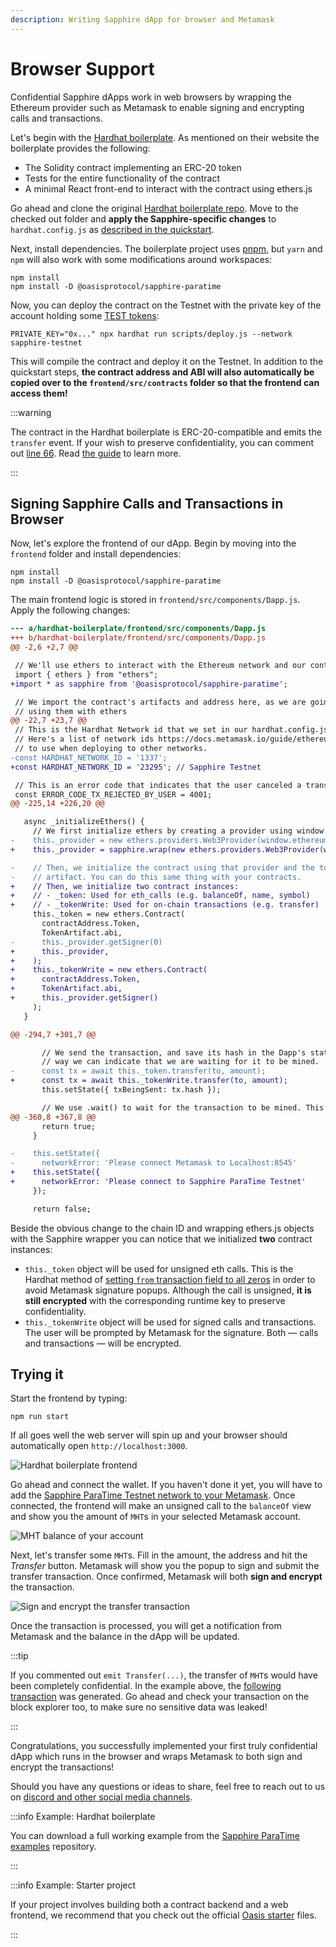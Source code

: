 ```yaml
---
description: Writing Sapphire dApp for browser and Metamask
---
```


# Browser Support

Confidential Sapphire dApps work in web browsers by wrapping the
Ethereum provider such as Metamask to enable signing and encrypting
calls and transactions.

Let's begin with the [Hardhat boilerplate]. As mentioned on their website
the boilerplate provides the following:

- The Solidity contract implementing an ERC-20 token
- Tests for the entire functionality of the contract
- A minimal React front-end to interact with the contract using ethers.js

Go ahead and clone the original [Hardhat boilerplate repo]. Move to the checked
out folder and **apply the Sapphire-specific changes** to `hardhat.config.js`
as [described in the quickstart][quickstart].

Next, install dependencies. The boilerplate project uses
[pnpm], but `yarn` and `npm` will also work with some modifications
around workspaces:

```shell npm2yarn
npm install
npm install -D @oasisprotocol/sapphire-paratime
```

Now, you can deploy the contract on the Testnet with the private key of the
account holding some [TEST tokens]:

```shell
PRIVATE_KEY="0x..." npx hardhat run scripts/deploy.js --network sapphire-testnet
```

This will compile the contract and deploy it on the Testnet. In addition
to the quickstart steps, **the contract address and ABI will also automatically
be copied over to the `frontend/src/contracts` folder so that the frontend can
access them!**

:::warning

The contract in the Hardhat boilerplate is ERC-20-compatible and emits the
`transfer` event. If your wish to preserve confidentiality, you can comment
out [line 66]. Read [the guide] to learn more.

:::

[`wagmi`]: https://wagmi.sh/
[`viem`]: https://viem.sh/
[the guide]: ./concept.mdx#contract-logs

## Signing Sapphire Calls and Transactions in Browser

Now, let's explore the frontend of our dApp. Begin by moving into the
`frontend` folder and install dependencies:

```shell npm2yarn
npm install
npm install -D @oasisprotocol/sapphire-paratime
```

The main frontend logic is stored in `frontend/src/components/Dapp.js`. Apply
the following changes:

```diff title="frontend/src/components/Dapp.js"
--- a/hardhat-boilerplate/frontend/src/components/Dapp.js
+++ b/hardhat-boilerplate/frontend/src/components/Dapp.js
@@ -2,6 +2,7 @@

 // We'll use ethers to interact with the Ethereum network and our contract
 import { ethers } from "ethers";
+import * as sapphire from '@oasisprotocol/sapphire-paratime';

 // We import the contract's artifacts and address here, as we are going to be
 // using them with ethers
@@ -22,7 +23,7 @@
 // This is the Hardhat Network id that we set in our hardhat.config.js.
 // Here's a list of network ids https://docs.metamask.io/guide/ethereum-provider.html#properties
 // to use when deploying to other networks.
-const HARDHAT_NETWORK_ID = '1337';
+const HARDHAT_NETWORK_ID = '23295'; // Sapphire Testnet

 // This is an error code that indicates that the user canceled a transaction
 const ERROR_CODE_TX_REJECTED_BY_USER = 4001;
@@ -225,14 +226,20 @@

   async _initializeEthers() {
     // We first initialize ethers by creating a provider using window.ethereum
-    this._provider = new ethers.providers.Web3Provider(window.ethereum);
+    this._provider = sapphire.wrap(new ethers.providers.Web3Provider(window.ethereum));

-    // Then, we initialize the contract using that provider and the token's
-    // artifact. You can do this same thing with your contracts.
+    // Then, we initialize two contract instances:
+    // - _token: Used for eth_calls (e.g. balanceOf, name, symbol)
+    // - _tokenWrite: Used for on-chain transactions (e.g. transfer)
     this._token = new ethers.Contract(
       contractAddress.Token,
       TokenArtifact.abi,
-      this._provider.getSigner(0)
+      this._provider,
+    );
+    this._tokenWrite = new ethers.Contract(
+      contractAddress.Token,
+      TokenArtifact.abi,
+      this._provider.getSigner()
     );
   }

@@ -294,7 +301,7 @@

       // We send the transaction, and save its hash in the Dapp's state. This
       // way we can indicate that we are waiting for it to be mined.
-      const tx = await this._token.transfer(to, amount);
+      const tx = await this._tokenWrite.transfer(to, amount);
       this.setState({ txBeingSent: tx.hash });

       // We use .wait() to wait for the transaction to be mined. This method
@@ -360,8 +367,8 @@
       return true;
     }

-    this.setState({
-      networkError: 'Please connect Metamask to Localhost:8545'
+    this.setState({
+      networkError: 'Please connect to Sapphire ParaTime Testnet'
     });

     return false;
```

Beside the obvious change to the chain ID and wrapping ethers.js objects with the
Sapphire wrapper you can notice that we initialized **two** contract
instances:

- `this._token` object will be used for unsigned eth calls. This is the
  Hardhat method of [setting `from` transaction field to all
  zeros][guide-transaction-calls] in order to avoid Metamask signature popups.
  Although the call is unsigned, **it is still encrypted** with the
  corresponding runtime key to preserve confidentiality.
- `this._tokenWrite` object will be used for signed calls and transactions. The
  user will be prompted by Metamask for the signature. Both — calls and
  transactions — will be encrypted.

## Trying it

Start the frontend by typing:

```shell npm2yarn
npm run start
```

If all goes well the web server will spin up and your browser should
automatically open `http://localhost:3000`.

![Hardhat boilerplate frontend](../images/hardhat-boilerplate-frontend1.png)

Go ahead and connect the wallet. If you haven't done it yet, you will have
to add the [Sapphire ParaTime Testnet network to your
Metamask][sapphire-testnet]. Once connected, the frontend will make an unsigned
call to the `balanceOf` view and show you the amount of `MHT`s in your selected
Metamask account.

![MHT balance of your account](../images/hardhat-boilerplate-frontend2.png)

Next, let's transfer some `MHT`s. Fill in the amount, the address and hit the
*Transfer* button. Metamask will show you the popup to sign and submit the
transfer transaction. Once confirmed, Metamask will both **sign and encrypt** the transaction.

![Sign and encrypt the transfer transaction](../images/hardhat-boilerplate-frontend3.png)

Once the transaction is processed, you will get a notification from Metamask
and the balance in the dApp will be updated.

:::tip

If you commented out `emit Transfer(...)`, the transfer of `MHT`s would have
been completely confidential. In the example above, the [following
transaction][block explorer] was generated. Go ahead and check your transaction
on the block explorer too, to make sure no sensitive data was leaked!

:::

Congratulations, you successfully implemented your first truly confidential
dApp which runs in the browser and wraps Metamask to both sign and encrypt the
transactions!

Should you have any questions or ideas to share, feel free to reach out to us
on [discord and other social media channels][social-media].

:::info Example: Hardhat boilerplate

You can download a full working example from the [Sapphire ParaTime examples]
repository.

:::

:::info Example: Starter project

If your project involves building both a contract backend and a web frontend,
we recommend that you check out the official [Oasis starter] files.

[Oasis starter]: https://github.com/oasisprotocol/demo-starter

:::

[block explorer]: https://explorer.oasis.io/testnet/sapphire/tx/0x3303dea5d48291d1564cad573f21fc71fcbdc2b862e17e056287fd9207e3bc53
[guide-transaction-calls]: ./concept.mdx#transactions--calls
[Hardhat boilerplate repo]: https://github.com/NomicFoundation/hardhat-boilerplate
[Hardhat boilerplate]: https://hardhat.org/tutorial/boilerplate-project
[Hardhat tutorial]: https://hardhat.org/tutorial
[line 66]: https://github.com/NomicFoundation/hardhat-boilerplate/blob/13bd712c1285b2de572f14d20e6a750ae08565c0/contracts/Token.sol#L66
[quickstart]: quickstart.mdx#add-the-sapphire-testnet-to-hardhat
[sapphire-testnet]: ./network.mdx#rpc-endpoints
[Sapphire ParaTime examples]: https://github.com/oasisprotocol/sapphire-paratime/tree/main/examples/hardhat-boilerplate
[social-media]: https://github.com/oasisprotocol/docs/blob/main/docs/get-involved/README.md#social-media-channels
[pnpm]: https://pnpm.io
[TEST tokens]: quickstart.mdx#get-some-sapphire-testnet-tokens
